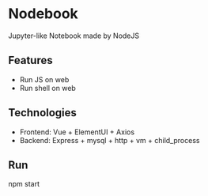 # Nodebook  
Jupyter-like Notebook made by NodeJS  
  
## Features  
- Run JS on web  
- Run shell on web  
  
## Technologies  
- Frontend: Vue + ElementUI + Axios 
- Backend: Express + mysql + http + vm + child_process  

## Run  
npm start    